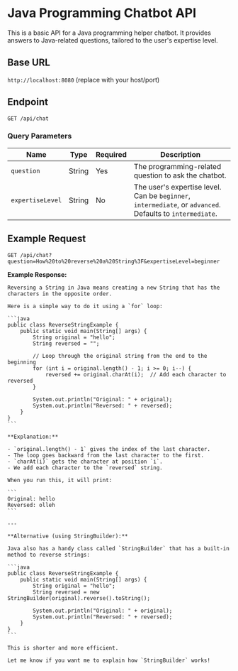 # Java Programming Chatbot API

This is a basic API for a Java programming helper chatbot. It provides answers to Java-related questions, tailored to the user's expertise level.

## Base URL
`http://localhost:8080` (replace with your host/port)

## Endpoint

```
GET /api/chat
```
### Query Parameters

| Name           | Type   | Required | Description                                                                 |
|----------------|--------|----------|-----------------------------------------------------------------------------|
| `question`     | String | Yes      | The programming-related question to ask the chatbot.                        |
| `expertiseLevel` | String | No       | The user's expertise level. Can be `beginner`, `intermediate`, or `advanced`. Defaults to `intermediate`. |

## Example Request

```
GET /api/chat?question=How%20to%20reverse%20a%20String%3F&expertiseLevel=beginner
```

**Example Response:**
`````
Reversing a String in Java means creating a new String that has the characters in the opposite order.

Here is a simple way to do it using a `for` loop:

```java
public class ReverseStringExample {
    public static void main(String[] args) {
        String original = "hello";
        String reversed = "";

        // Loop through the original string from the end to the beginning
        for (int i = original.length() - 1; i >= 0; i--) {
            reversed += original.charAt(i);  // Add each character to reversed
        }

        System.out.println("Original: " + original);
        System.out.println("Reversed: " + reversed);
    }
}
```

**Explanation:**

- `original.length() - 1` gives the index of the last character.
- The loop goes backward from the last character to the first.
- `charAt(i)` gets the character at position `i`.
- We add each character to the `reversed` string.

When you run this, it will print:

```
Original: hello
Reversed: olleh
```

---

**Alternative (using StringBuilder):**

Java also has a handy class called `StringBuilder` that has a built-in method to reverse strings:

```java
public class ReverseStringExample {
    public static void main(String[] args) {
        String original = "hello";
        String reversed = new StringBuilder(original).reverse().toString();

        System.out.println("Original: " + original);
        System.out.println("Reversed: " + reversed);
    }
}
```

This is shorter and more efficient.

Let me know if you want me to explain how `StringBuilder` works!
`````
